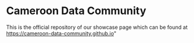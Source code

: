 # Cameroon Data Community 
This is the official repository of our showcase page which can be found at https://cameroon-data-community.github.io"
